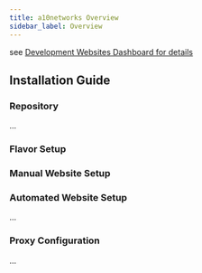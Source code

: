 ```yaml
---
title: a10networks Overview
sidebar_label: Overview
---
```


see [Development Websites Dashboard for details](../../dashboards/websites/development.md)

## Installation Guide

### Repository
...

### Flavor Setup


### Manual Website Setup


### Automated Website Setup
...
 
### Proxy Configuration
...

